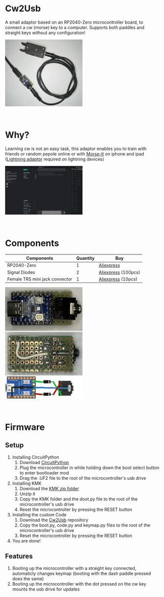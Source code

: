 # Cw2Usb
A small adaptor based on an RP2040-Zero microcontroller board, to connect a cw (morse) key to a computer.
Supports both paddles and straight keys without any configuration!

<img src="/Images/setup.png" width="50%" height="50%">

<br>
<br>
<br>


# Why?
Learning cw is not an easy task, this adaptor enables you to train with friends or random pepole online or with [Morse-It](https://apps.apple.com/it/app/morse-it/id284942940) on iphone and ipad ([Lightning adaptor](https://www.apple.com/it/shop/product/MD821ZM/A/adattatore-per-fotocamere-da-lightning-a-usb) required on lightning devices)

<img src="/Images/demo.gif" width="50%" height="50%">

<br>
<br>
<br>


# Components

| Components              | Quantity | Buy |
| ------------------------------ | - | ----------- |
| RP2040-Zero                    | 1 | [Aliexpress](https://www.aliexpress.com/item/1005006060919390.html?spm=a2g0o.productlist.main.1.2202gBdmgBdmwK&algo_pvid=ca51da67-eaf9-4b85-87c1-c4a47e4f0e21&algo_exp_id=ca51da67-eaf9-4b85-87c1-c4a47e4f0e21-0&pdp_npi=4%40dis%21EUR%216.80%211.91%21%21%2152.73%2114.76%21%40211b61bb17245927896378252ecdef%2112000035550922721%21sea%21IT%211890676707%21X&curPageLogUid=jnTx7UaLmlZc&utparam-url=scene%3Asearch%7Cquery_from%3A)         |
| Signal Diodes                  | 2 |  [Aliexpress](https://www.aliexpress.com/item/32465250573.html?spm=a2g0o.productlist.main.1.7702704fFSg6oz&algo_pvid=2ee03842-affe-425c-945a-04e29387264d&algo_exp_id=2ee03842-affe-425c-945a-04e29387264d-0&pdp_npi=4%40dis%21EUR%211.80%211.71%21%21%211.96%211.86%21%4021039cc717245929649286292e4e54%2112000035422362519%21sea%21IT%211890676707%21X&curPageLogUid=EIlYMOsov03D&utparam-url=scene%3Asearch%7Cquery_from%3A) (100pcs)         |
| Female TRS mini jack connector | 1 | [Aliexpress](https://www.aliexpress.com/item/1005005863583101.html?spm=a2g0o.productlist.main.11.28f518b5IVqlr8&algo_pvid=979f6720-57be-4c5f-9c20-94346ba5869f&algo_exp_id=979f6720-57be-4c5f-9c20-94346ba5869f-5&pdp_npi=4%40dis%21EUR%211.53%211.53%21%21%2111.86%2111.86%21%4021039f3e17245931979077665e1d27%2112000034616941985%21sea%21IT%211890676707%21X&curPageLogUid=GMHXKl4PMNry&utparam-url=scene%3Asearch%7Cquery_from%3A)  (10pcs) |

<img src="/Images/top.png" width="50%" height="50%">
<img src="/Images/bottom.png" width="50%" height="50%">
<img src="/Images/connections.png" width="50%" height="50%">

<br>
<br>
<br>


# Firmware
## Setup
1. Installing CircuitPython
    1. Download [CircuitPython](https://circuitpython.org/downloads)
    2. Plug the microcontroller in while holding down the boot select button to enter bootloader mod
    3. Drag the .UF2 file to the root of the microcontroller's usb drive
2. Installing KMK
    1. Download the [KMK zip folder](https://github.com/KMKfw/kmk_firmware/archive/refs/heads/main.zip)
    2. Unzip it
    3. Copy the KMK folder and the doot.py file to the root of the microcontroller's usb drive
    4. Reset the microcontroller by pressing the RESET button
3. Installing the custom Code
    1. Download the [Cw2Usb](https://github.com/samux6146/Cw2Usb) repository
    2. Copy the boot.py, code.py and keymap.py files to the root of the microcontroller's usb drive
    3. Reset the microcontroller by pressing the RESET button
4. You are done!

## Features
1. Booting up the microcontroller with a straight key connected, automaticly changes keymap (booting with the dash paddle pressed does the same)
2. Booting up the microcontroller with the dot pressed on the cw key mounts the usb drive for updates